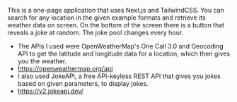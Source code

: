 This is a one-page application that uses Next.js and TailwindCSS. You can search for any location in the given example formats and retrieve its weather data on screen. On the bottom of the screen there is a button that reveals a joke at random. The joke pool changes every hour.

- The APIs I used were OpenWeatherMap's One Call 3.0 and Geocoding API to get the latitude and longitude data for a location, which then gives you the weather.
- https://openweathermap.org/api
- I also used JokeAPI, a free API-keyless REST API that gives you jokes based on given parameters, to display jokes.
- https://v2.jokeapi.dev/
